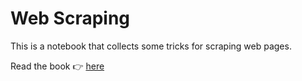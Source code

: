 # Web Scraping

This is a notebook that collects some tricks for scraping web pages.

Read the book 👉 [here](https://isaac-fate.github.io/web-scraping/intro.html)
